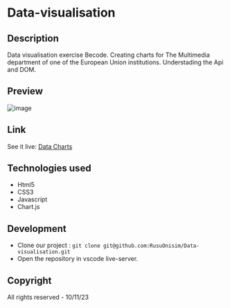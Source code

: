 # Data-visualisation

## Description

Data visualisation exercise Becode. Creating charts for The Multimedia department of one of the European Union institutions. Understading the Api and DOM. 

## Preview

![image](https://i.imgur.com/ZYYf6t6.png)

## Link
See it live: [Data Charts](https://rusuonisim.github.io/Data-visualisation/)


## Technologies used
- Html5
- CSS3
- Javascript
- Chart.js

## Development
- Clone our project : `git clone git@github.com:RusuOnisim/Data-visualisation.git`
- Open the repository in vscode live-server.


## Copyright
All rights reserved - 10/11/23
